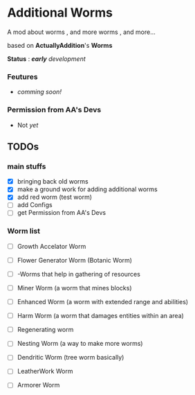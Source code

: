 # Additional Worms

A mod about worms , and more worms , and more...

based on **ActuallyAddition**'s **Worms**

**Status** : ***early** development*
### Feutures

* *comming soon!*


### Permission from AA's Devs

* Not *yet*

## TODOs

### main stuffs

- [x] bringing back old worms
- [x] make a ground work for adding additional worms
- [x] add red worm (test worm)
- [ ] add Configs
- [ ] get Permission from AA's Devs

### Worm list


- [ ] Growth Accelator Worm
- [ ] Flower Generator Worm (Botanic Worm)
- [ ] -Worms that help in gathering of resources
- [ ] Miner Worm (a worm that mines blocks)
- [ ] Enhanced Worm (a worm with extended range and abilities) 
- [ ] Harm Worm (a worm that damages entities within an area)
- [ ] Regenerating worm
- [ ] Nesting Worm (a way to make more worms)
- [ ] Dendritic Worm (tree worm basically)
- [ ] LeatherWork Worm
- [ ] Armorer Worm



